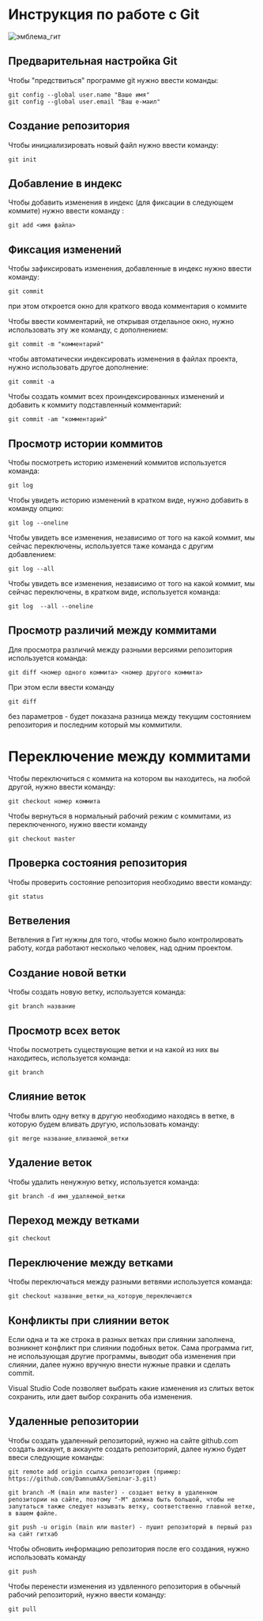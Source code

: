 # **Инструкция по работе с Git**

![эмблема_гит](JPG.JPG)

## Предварительная настройка Git

Чтобы "предствиться" программе git нужно ввести команды:

    git config --global user.name "Ваше имя"
    git config --global user.email "Ваш e-маил"

## Создание репозитория

Чтобы инициализировать новый файл нужно ввести команду:

    git init
## Добавление в индекс

Чтобы добавить изменения в индекс (для фиксации в следующем коммите) нужно
ввести команду :

    git add <имя файла>

## Фиксация изменений

Чтобы зафиксировать изменения, добавленные в индекс нужно ввести команду:

    git commit

при этом откроется окно для краткого ввода комментария о коммите

Чтобы ввести комментарий, не открывая отделаьное окно, нужно использовать эту же команду, с дополнением:

    git commit -m "комментарий"

чтобы автоматически индексировать изменения в файлах проекта, нужно использовать другое дополнение:

    git commit -a

Чтобы создать коммит всех проиндексированных изменений и добавить к коммиту подставленный комментарий:

    git commit -am "комментарий"

## Просмотр истории коммитов

Чтобы посмотреть историю изменений коммитов используется команда:

    git log

Чтобы увидеть историю изменений в кратком виде, нужно добавить в команду опцию:

    git log --oneline

Чтобы увидеть все изменения, независимо от того на какой коммит, мы сейчас переключены, используется таже команда с другим добавлением:

    git log --all

Чтобы увидеть все изменения, независимо от того на какой коммит, мы сейчас переключены, в кратком виде, используется команда:

    git log  --all --oneline

## Просмотр различий между коммитами

Для просмотра различий между разными версиями репозитория используется команда:

    git diff <номер одного коммита> <номер другого коммита>

При этом если ввести команду 

    git diff

без параметров - будет показана разница между текущим состоянием репозитория и последним который мы коммитили.

# Переключение между коммитами

Чтобы переключиться с коммита на котором вы находитесь, на любой другой, нужно ввести команду:

    git checkout номер коммита

Чтобы вернуться в нормальный рабочий режим с коммитами, из переключенного, нужно ввести команду

    git checkout master

## Проверка состояния репозитория

Чтобы проверить состояние репозитория необходимо ввести команду: 

    git status

## Ветвеления

Ветвления в Гит нужны для того, чтобы можно было контролировать работу, когда работают несколько человек, над одним проектом.

## Создание новой ветки
Чтобы создать новую ветку, используется команда:

    git branch название

## Просмотр всех веток
Чтобы посмотреть существующие ветки и на какой из них вы находитесь, используется команда:

    git branch

## Слияние веток

Чтобы влить одну ветку в другую необходимо находясь в ветке, в которую будем вливать другую, использовать команду:

    git merge название_вливаемой_ветки

## Удаление веток

Чтобы удалить ненужную ветку, используется команда:

    git branch -d имя_удаляемой_ветки

## Переход между ветками

    git checkout
## Переключение между ветками

Чтобы переключаться между разными ветвями используется команда:

    git checkout название_ветки_на_которую_переключаются

## Конфликты при слиянии веток

Если одна и та же строка в разных ветках при слиянии заполнена, возникнет конфликт при слиянии подобных веток.
Сама программа гит, не использующая другие программы, выводит оба изменения при слиянии, далее нужно вручную внести нужные правки и сделать commit.

Visual Studio Code позволяет выбрать какие изменения из слитых веток сохранить, или дает выбор сохранить оба изменения.

## Удаленные репозитории

Чтобы создать удаленный репозиторий, нужно на сайте github.com создать аккаунт, в аккаунте создать репозиторий, далее нужно будет ввеси следующие команды:

    git remote add origin ссылка репозитория (пример: https://github.com/DamnumAX/Seminar-3.git)

    git branch -M (main или master) - создает ветку в удаленном репозитории на сайте, поэтому "-M" должна быть большой, чтобы не запутаться также следует называть ветку, соответственно главной ветке, в вашем файле.

    git push -u origin (main или master) - пушит репозиторий в первый раз на сайт гитхаб
Чтобы обновить информацию репозитория после его создания, нужно использовать команду 
   
    git push
    
Чтобы перенести изменения из удвленного репозитория в обычный рабочий репозиторий, нужно ввести команду:

    git pull
